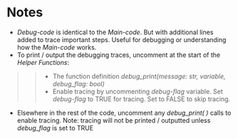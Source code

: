 # Notes
-	*Debug-code* is identical to the *Main-code*. But with additional lines added to trace important steps. Useful for debugging or understanding how the *Main-code* works.
-	To print / output the debugging traces, uncomment at the start of the *Helper Functions*:
>> - The function definition *debug_print(message: str, variable, debug_flag: bool)*
>> - Enable tracing by uncommenting *debug-flag* variable. Set *debug-flag* to TRUE for tracing. Set to FALSE to skip tracing.
- Elsewhere in the rest of the code, uncomment any *debug_print( )* calls to enable tracing. Note: tracing will not be printed / outputted unless *debug_flag* is set to TRUE

